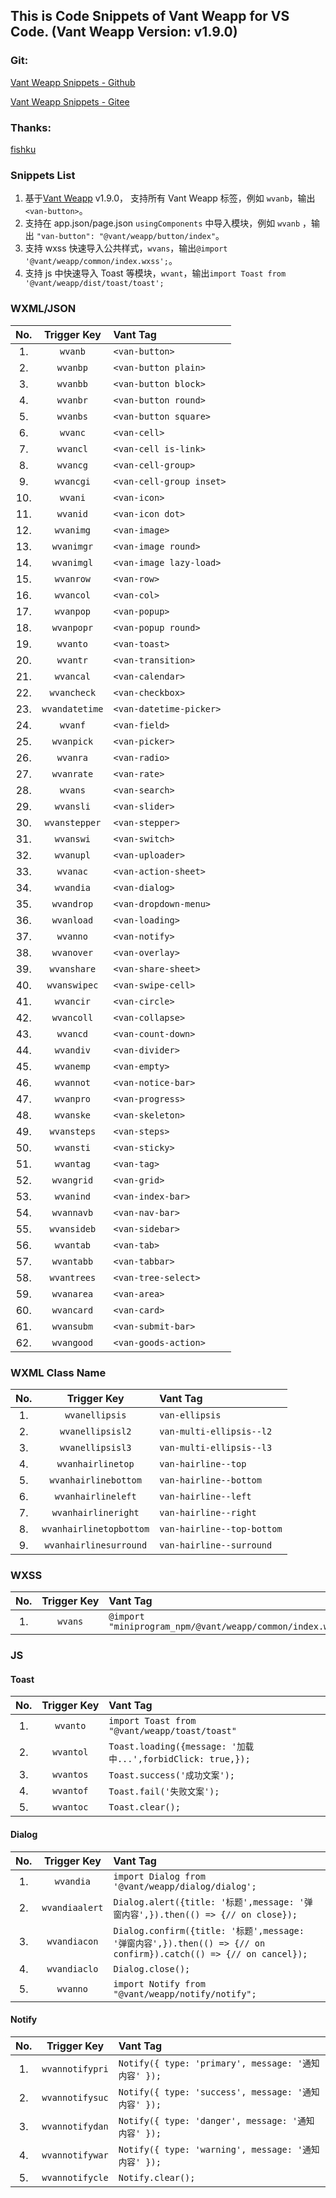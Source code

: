 ## This is Code Snippets of Vant Weapp for VS Code. (Vant Weapp Version: v1.9.0)
### Git: 
[Vant Weapp Snippets - Github](https://github.com/sannyzeng/vant-weapp-snippets) 

[Vant Weapp Snippets - Gitee](https://gitee.com/sannyzeng/vant-weapp-snippets) 

### Thanks: 
[fishku](https://github.com/yhsy/vant-snippets)

### Snippets List
1. 基于[Vant Weapp](https://youzan.github.io/vant-weapp/#/home) v1.9.0， 支持所有 Vant Weapp 标签，例如 `wvanb`，输出 `<van-button>`。
2. 支持在 app.json/page.json `usingComponents` 中导入模块，例如 `wvanb` ，输出 `"van-button": "@vant/weapp/button/index"`。
3. 支持 wxss 快速导入公共样式，`wvans`，输出`@import '@vant/weapp/common/index.wxss';`。
4. 支持 js 中快速导入 Toast 等模块，`wvant`，输出`import Toast from '@vant/weapp/dist/toast/toast';`

### WXML/JSON
|  No.  | Trigger&nbsp;Key | Vant Tag                |
| :---: | :--------------: | :---------------------- |
|  1.   |    `wvanb`        | `<van-button>`         |
|  2.   |    `wvanbp`        | `<van-button plain>`         |
|  3.   |    `wvanbb`        | `<van-button block>`         |
|  4.   |    `wvanbr`        | `<van-button round>`         |
|  5.   |    `wvanbs`        | `<van-button square>`         |
|  6.   |    `wvanc`        | `<van-cell>`     |
|  7.   |    `wvancl`        | `<van-cell is-link>`     |
|  8.   |    `wvancg`        | `<van-cell-group>`           |
|  9.   |    `wvancgi`        | `<van-cell-group inset>`           |
|  10.   |    `wvani`       | `<van-icon>`           |
|  11.   |    `wvanid`       | `<van-icon dot>`           |
|  12.   |    `wvanimg`        | `<van-image>`             |
|  13.   |    `wvanimgr`        | `<van-image round>`             |
|  14.   |    `wvanimgl`        | `<van-image lazy-load>`             |
|  15.   |    `wvanrow`       | `<van-row>` |
|  16.   |    `wvancol`       | `<van-col>`   |
|  17.   |    `wvanpop`        | `<van-popup>`             |
|  18.   |    `wvanpopr`        | `<van-popup round>`             |
|  19.   |    `wvanto`    | `<van-toast>`           |
|  20.   |    `wvantr`    | `<van-transition>`           |
|  21.   |    `wvancal`    | `<van-calendar>`           |
|  22.   |    `wvancheck`    | `<van-checkbox>`           |
|  23.   |    `wvandatetime`    | `<van-datetime-picker>`           |
|  24.   |    `wvanf`    | `<van-field>`           |
|  25.   |    `wvanpick`    | `<van-picker>`           |
|  26.   |    `wvanra`    | `<van-radio>`           |
|  27.   |    `wvanrate`    | `<van-rate>`           |
|  28.   |    `wvans`    | `<van-search>`           |
|  29.   |    `wvansli`    | `<van-slider>`           |
|  30.   |    `wvanstepper`    | `<van-stepper>`           |
|  31.   |    `wvanswi`    | `<van-switch>`           |
|  32.   |    `wvanupl`    | `<van-uploader>`           |
|  33.   |    `wvanac`    | `<van-action-sheet>`           |
|  34.   |    `wvandia`    | `<van-dialog>`           |
|  35.   |    `wvandrop`    | `<van-dropdown-menu>`           |
|  36.   |    `wvanload`    | `<van-loading>`           |
|  37.   |    `wvanno`    | `<van-notify>`           |
|  38.   |    `wvanover`    | `<van-overlay>`           |
|  39.   |    `wvanshare`    | `<van-share-sheet>`           |
|  40.   |    `wvanswipec`    | `<van-swipe-cell>`           |
|  41.   |    `wvancir`    | `<van-circle>`           |
|  42.   |    `wvancoll`    | `<van-collapse>`           |
|  43.   |    `wvancd`    | `<van-count-down>`           |
|  44.   |    `wvandiv`    | `<van-divider>`           |
|  45.   |    `wvanemp`    | `<van-empty>`           |
|  46.   |    `wvannot`    | `<van-notice-bar>`           |
|  47.   |    `wvanpro`    | `<van-progress>`           |
|  48.   |    `wvanske`    | `<van-skeleton>`           |
|  49.   |    `wvansteps`    | `<van-steps>`           |
|  50.   |    `wvansti`    | `<van-sticky>`           |
|  51.   |    `wvantag`    | `<van-tag>`           |
|  52.   |    `wvangrid`    | `<van-grid>`           |
|  53.   |    `wvanind`    | `<van-index-bar>`           |
|  54.   |    `wvannavb`    | `<van-nav-bar>`           |
|  55.   |    `wvansideb`    | `<van-sidebar>`           |
|  56.   |    `wvantab`    | `<van-tab>`           |
|  57.   |    `wvantabb`    | `<van-tabbar>`           |
|  58.   |    `wvantrees`    | `<van-tree-select>`           |
|  59.   |    `wvanarea`    | `<van-area>`           |
|  60.   |    `wvancard`    | `<van-card>`           |
|  61.   |    `wvansubm`    | `<van-submit-bar>`           |
|  62.   |    `wvangood`    | `<van-goods-action>`           |


### WXML Class Name
|  No.  | Trigger&nbsp;Key | Vant Tag                |
| :---: | :--------------: | :---------------------- |
|  1.   |    `wvanellipsis`    | `van-ellipsis`           |
|  2.   |    `wvanellipsisl2`    | `van-multi-ellipsis--l2`           |
|  3.   |    `wvanellipsisl3`    | `van-multi-ellipsis--l3`           |
|  4.   |    `wvanhairlinetop`    | `van-hairline--top`           |
|  5.   |    `wvanhairlinebottom`    | `van-hairline--bottom`           |
|  6.   |    `wvanhairlineleft`    | `van-hairline--left`           |
|  7.   |    `wvanhairlineright`    | `van-hairline--right`           |
|  8.   |    `wvanhairlinetopbottom`    | `van-hairline--top-bottom`           |
|  9.   |    `wvanhairlinesurround`    | `van-hairline--surround`           |

### WXSS
|  No.  | Trigger&nbsp;Key | Vant Tag                |
| :---: | :--------------: | :---------------------- |
|  1.   |    `wvans`        | `@import "miniprogram_npm/@vant/weapp/common/index.wxss";`         |

### JS

#### Toast
|  No.  | Trigger&nbsp;Key | Vant Tag                |
| :---: | :--------------: | :---------------------- |
|  1.   |    `wvanto`        | `import Toast from "@vant/weapp/toast/toast"` | 
|  2.   |    `wvantol`        | `Toast.loading({message: '加载中...',forbidClick: true,});` | 
|  3.   |    `wvantos`        | `Toast.success('成功文案');`|  
|  4.   |    `wvantof`        | `Toast.fail('失败文案');`  |
|  5.   |    `wvantoc`        | `Toast.clear();`  |

#### Dialog
|  No.  | Trigger&nbsp;Key | Vant Tag                |
| :---: | :--------------: | :---------------------- |
|  1.   |    `wvandia`        | `import Dialog from '@vant/weapp/dialog/dialog';`  |
|  2.   |    `wvandiaalert`        | `Dialog.alert({title: '标题',message: '弹窗内容',}).then(() => {// on close});`  |
|  3.   |    `wvandiacon`        | `Dialog.confirm({title: '标题',message: '弹窗内容',}).then(() => {// on confirm}).catch(() => {// on cancel});`  |
|  4.   |    `wvandiaclo`        | `Dialog.close();`  |
|  5.   |    `wvanno`        | `import Notify from "@vant/weapp/notify/notify";`  |

#### Notify
|  No.  | Trigger&nbsp;Key | Vant Tag                |
| :---: | :--------------: | :---------------------- |
|  1.   |    `wvannotifypri`        | `Notify({ type: 'primary', message: '通知内容' });`  |
|  2.   |    `wvannotifysuc`        | `Notify({ type: 'success', message: '通知内容' });`  |
|  3.   |    `wvannotifydan`        | `Notify({ type: 'danger', message: '通知内容' });`  |
|  4.   |    `wvannotifywar`        | `Notify({ type: 'warning', message: '通知内容' });`  |
|  5.   |    `wvannotifycle`        | `Notify.clear();`  |